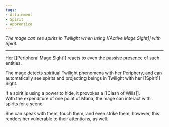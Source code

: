 ```yaml
---
tags:
- Attainment
- Spirit
- Apprentice
---
```


_The mage can see spirits in Twilight when using [[Active Mage Sight]] with Spirit._

---

Her [[Peripheral Mage Sight]] reacts to even the passive presence of such entities.

The mage detects spiritual Twilight phenomena with her Periphery, and can automatically see spirits and projecting beings in Twilight with her [[Spirit]] Sight.

If a spirit is using a power to hide, it provokes a [[Clash of Wills]].\
With the expenditure of one point of Mana, the mage can interact with spirits for a scene.

She can speak with them, touch them, and even strike them, however, this renders her vulnerable to their attentions, as well.